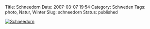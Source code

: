 Title: Schneedorn
Date: 2007-03-07 19:54
Category: Schweden
Tags: photo, Natur, Winter
Slug: schneedorn
Status: published

[![Schneedorn](/pic/snopinne2_s.jpg "Schneedorn")](/pic/snopinne2_l.jpg)


